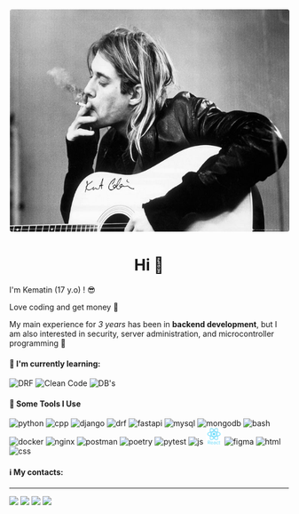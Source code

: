 <br clear="both">

<div align="center">
    <img style="border:1px solid transparent;border-radius:5px" height="400" width="600" src="./cobein.jpeg">
</div>


<h1 align="center">
    Hi 👋
</h1>

I'm Kematin (17 y.o) ! 😎

Love coding and get money 💸 

My main experience for _3 years_ has been in **backend development**, but I am also interested in security, server administration, and microcontroller programming 💫

#### 📃 I'm currently learning:

![DRF](https://img.shields.io/badge/DRF-%23000000.svg?style=for-the-badge&logo=django&logoColor=white)
![Clean Code](https://img.shields.io/badge/Clean%20Code-%23FFFFFF.svg?style=for-the-badge&logo=codepen&logoColor=black)
![DB's](https://img.shields.io/badge/DB%60s-%23000000.svg?style=for-the-badge&logo=postgresql&logoColor=white)

#### 🚀 Some Tools I Use

<p align="left">
<img src="https://cdn.jsdelivr.net/gh/devicons/devicon@latest/icons/python/python-original.svg" alt="python" width="30" height="30"/>

<img src="https://cdn.jsdelivr.net/gh/devicons/devicon@latest/icons/cplusplus/cplusplus-original.svg" alt="cpp" width="30" height="30"/>

<img src="https://cdn.jsdelivr.net/gh/devicons/devicon@latest/icons/django/django-plain.svg" alt="django" width="30" height="30"/>

<img src="https://cdn.jsdelivr.net/gh/devicons/devicon@latest/icons/djangorest/djangorest-original.svg" alt="drf" width="30" height="30"/>

<img src="https://cdn.jsdelivr.net/gh/devicons/devicon@latest/icons/fastapi/fastapi-original.svg" alt="fastapi" width="30" height="30"/>

<img src="https://cdn.jsdelivr.net/gh/devicons/devicon@latest/icons/mysql/mysql-original.svg" alt="mysql" width="30" height="30"/>

<img src="https://cdn.jsdelivr.net/gh/devicons/devicon@latest/icons/mongodb/mongodb-original.svg" alt="mongodb" width="30" height="30"/>

<img src="https://cdn.jsdelivr.net/gh/devicons/devicon@latest/icons/bash/bash-original.svg" alt="bash" width="30" height="30" />
          
<img src="https://cdn.jsdelivr.net/gh/devicons/devicon@latest/icons/docker/docker-original.svg" alt="docker" width="30" height="30"/>

<img src="https://cdn.jsdelivr.net/gh/devicons/devicon@latest/icons/nginx/nginx-original.svg" alt="nginx" width="30" height="30"/>

<img src="https://cdn.jsdelivr.net/gh/devicons/devicon@latest/icons/postman/postman-original.svg" alt="postman" width="30" height="30"/>

<img src="https://cdn.jsdelivr.net/gh/devicons/devicon@latest/icons/poetry/poetry-original.svg" alt="poetry" width="30" height="30"/>

<img src="https://cdn.jsdelivr.net/gh/devicons/devicon@latest/icons/pytest/pytest-original.svg" alt="pytest" width="30" height="30"/>
          
<img src="https://cdn.jsdelivr.net/gh/devicons/devicon@latest/icons/javascript/javascript-original.svg" alt="js" width="30" height="30"/>

<img src="https://raw.githubusercontent.com/devicons/devicon/master/icons/react/react-original-wordmark.svg" alt="react" width="30" height="30" />

<img src="https://cdn.jsdelivr.net/gh/devicons/devicon@latest/icons/figma/figma-original.svg" alt="figma" width="30" height="30"/>

<img src="https://cdn.jsdelivr.net/gh/devicons/devicon@latest/icons/html5/html5-original.svg" alt="html" width="30" height="30"/>

<img src="https://cdn.jsdelivr.net/gh/devicons/devicon@latest/icons/css3/css3-original.svg" alt="css" width="30" height="30"/>
</p>


#### ℹ️ My contacts:

---
<a href="https://t.me/kematinl" target="_blank"><img src="https://img.shields.io/badge/Telegram-%40kematinl-28a8ea"></a>
<a href="https://vk.com/kematin"><img src="https://img.shields.io/badge/VK-Kematin-blue"></a>
<a href="mailto:kematin@inbox.ru"><img src="https://img.shields.io/badge/Email-kematin%40inbox.ru-orange"></a>
<a href="http://kematin.space/" target="_blank"><img src="https://img.shields.io/badge/Personal%20Site-kematin.space-red"></a>
